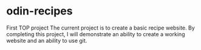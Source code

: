 # odin-recipes
First TOP project
The current project is to create a basic recipe website. By completing this project, I will demonstrate an ability to create a working website and an ability to use git.
